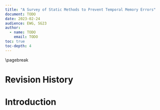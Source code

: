 ```yaml
---
title: "A Survey of Static Methods to Prevent Temporal Memory Errors"
document: TODO
date: 2023-02-24
audience: EWG, SG23
author:
  - name: TODO
    email: TODO
toc: true
toc-depth: 4
---
```


\pagebreak

# Revision History

# Introduction
